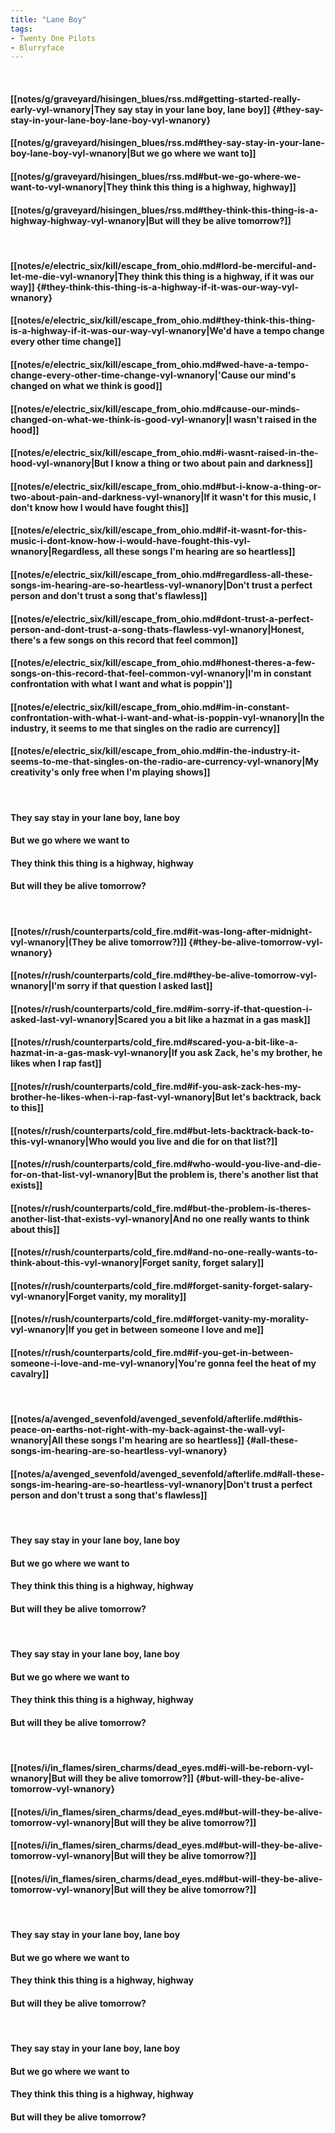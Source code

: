 ```yaml
---
title: "Lane Boy"
tags:
- Twenty One Pilots
- Blurryface
---
```

&nbsp;
#### [[notes/g/graveyard/hisingen_blues/rss.md#getting-started-really-early-vyl-wnanory|They say stay in your lane boy, lane boy]] {#they-say-stay-in-your-lane-boy-lane-boy-vyl-wnanory}
#### [[notes/g/graveyard/hisingen_blues/rss.md#they-say-stay-in-your-lane-boy-lane-boy-vyl-wnanory|But we go where we want to]]
#### [[notes/g/graveyard/hisingen_blues/rss.md#but-we-go-where-we-want-to-vyl-wnanory|They think this thing is a highway, highway]]
#### [[notes/g/graveyard/hisingen_blues/rss.md#they-think-this-thing-is-a-highway-highway-vyl-wnanory|But will they be alive tomorrow?]]
&nbsp;
#### [[notes/e/electric_six/kill/escape_from_ohio.md#lord-be-merciful-and-let-me-die-vyl-wnanory|They think this thing is a highway, if it was our way]] {#they-think-this-thing-is-a-highway-if-it-was-our-way-vyl-wnanory}
#### [[notes/e/electric_six/kill/escape_from_ohio.md#they-think-this-thing-is-a-highway-if-it-was-our-way-vyl-wnanory|We'd have a tempo change every other time change]]
#### [[notes/e/electric_six/kill/escape_from_ohio.md#wed-have-a-tempo-change-every-other-time-change-vyl-wnanory|'Cause our mind's changed on what we think is good]]
#### [[notes/e/electric_six/kill/escape_from_ohio.md#cause-our-minds-changed-on-what-we-think-is-good-vyl-wnanory|I wasn't raised in the hood]]
#### [[notes/e/electric_six/kill/escape_from_ohio.md#i-wasnt-raised-in-the-hood-vyl-wnanory|But I know a thing or two about pain and darkness]]
#### [[notes/e/electric_six/kill/escape_from_ohio.md#but-i-know-a-thing-or-two-about-pain-and-darkness-vyl-wnanory|If it wasn't for this music, I don't know how I would have fought this]]
#### [[notes/e/electric_six/kill/escape_from_ohio.md#if-it-wasnt-for-this-music-i-dont-know-how-i-would-have-fought-this-vyl-wnanory|Regardless, all these songs I'm hearing are so heartless]]
#### [[notes/e/electric_six/kill/escape_from_ohio.md#regardless-all-these-songs-im-hearing-are-so-heartless-vyl-wnanory|Don't trust a perfect person and don't trust a song that's flawless]]
#### [[notes/e/electric_six/kill/escape_from_ohio.md#dont-trust-a-perfect-person-and-dont-trust-a-song-thats-flawless-vyl-wnanory|Honest, there's a few songs on this record that feel common]]
#### [[notes/e/electric_six/kill/escape_from_ohio.md#honest-theres-a-few-songs-on-this-record-that-feel-common-vyl-wnanory|I'm in constant confrontation with what I want and what is poppin']]
#### [[notes/e/electric_six/kill/escape_from_ohio.md#im-in-constant-confrontation-with-what-i-want-and-what-is-poppin-vyl-wnanory|In the industry, it seems to me that singles on the radio are currency]]
#### [[notes/e/electric_six/kill/escape_from_ohio.md#in-the-industry-it-seems-to-me-that-singles-on-the-radio-are-currency-vyl-wnanory|My creativity's only free when I'm playing shows]]
&nbsp;
#### They say stay in your lane boy, lane boy
#### But we go where we want to
#### They think this thing is a highway, highway
#### But will they be alive tomorrow?
&nbsp;
#### [[notes/r/rush/counterparts/cold_fire.md#it-was-long-after-midnight-vyl-wnanory|(They be alive tomorrow?)]] {#they-be-alive-tomorrow-vyl-wnanory}
#### [[notes/r/rush/counterparts/cold_fire.md#they-be-alive-tomorrow-vyl-wnanory|I'm sorry if that question I asked last]]
#### [[notes/r/rush/counterparts/cold_fire.md#im-sorry-if-that-question-i-asked-last-vyl-wnanory|Scared you a bit like a hazmat in a gas mask]]
#### [[notes/r/rush/counterparts/cold_fire.md#scared-you-a-bit-like-a-hazmat-in-a-gas-mask-vyl-wnanory|If you ask Zack, he's my brother, he likes when I rap fast]]
#### [[notes/r/rush/counterparts/cold_fire.md#if-you-ask-zack-hes-my-brother-he-likes-when-i-rap-fast-vyl-wnanory|But let's backtrack, back to this]]
#### [[notes/r/rush/counterparts/cold_fire.md#but-lets-backtrack-back-to-this-vyl-wnanory|Who would you live and die for on that list?]]
#### [[notes/r/rush/counterparts/cold_fire.md#who-would-you-live-and-die-for-on-that-list-vyl-wnanory|But the problem is, there's another list that exists]]
#### [[notes/r/rush/counterparts/cold_fire.md#but-the-problem-is-theres-another-list-that-exists-vyl-wnanory|And no one really wants to think about this]]
#### [[notes/r/rush/counterparts/cold_fire.md#and-no-one-really-wants-to-think-about-this-vyl-wnanory|Forget sanity, forget salary]]
#### [[notes/r/rush/counterparts/cold_fire.md#forget-sanity-forget-salary-vyl-wnanory|Forget vanity, my morality]]
#### [[notes/r/rush/counterparts/cold_fire.md#forget-vanity-my-morality-vyl-wnanory|If you get in between someone I love and me]]
#### [[notes/r/rush/counterparts/cold_fire.md#if-you-get-in-between-someone-i-love-and-me-vyl-wnanory|You're gonna feel the heat of my cavalry]]
&nbsp;
#### [[notes/a/avenged_sevenfold/avenged_sevenfold/afterlife.md#this-peace-on-earths-not-right-with-my-back-against-the-wall-vyl-wnanory|All these songs I'm hearing are so heartless]] {#all-these-songs-im-hearing-are-so-heartless-vyl-wnanory}
#### [[notes/a/avenged_sevenfold/avenged_sevenfold/afterlife.md#all-these-songs-im-hearing-are-so-heartless-vyl-wnanory|Don't trust a perfect person and don't trust a song that's flawless]]
&nbsp;
#### They say stay in your lane boy, lane boy
#### But we go where we want to
#### They think this thing is a highway, highway
#### But will they be alive tomorrow?
&nbsp;
#### They say stay in your lane boy, lane boy
#### But we go where we want to
#### They think this thing is a highway, highway
#### But will they be alive tomorrow?
&nbsp;
#### [[notes/i/in_flames/siren_charms/dead_eyes.md#i-will-be-reborn-vyl-wnanory|But will they be alive tomorrow?]] {#but-will-they-be-alive-tomorrow-vyl-wnanory}
#### [[notes/i/in_flames/siren_charms/dead_eyes.md#but-will-they-be-alive-tomorrow-vyl-wnanory|But will they be alive tomorrow?]]
#### [[notes/i/in_flames/siren_charms/dead_eyes.md#but-will-they-be-alive-tomorrow-vyl-wnanory|But will they be alive tomorrow?]]
#### [[notes/i/in_flames/siren_charms/dead_eyes.md#but-will-they-be-alive-tomorrow-vyl-wnanory|But will they be alive tomorrow?]]
&nbsp;
#### They say stay in your lane boy, lane boy
#### But we go where we want to
#### They think this thing is a highway, highway
#### But will they be alive tomorrow?
&nbsp;
#### They say stay in your lane boy, lane boy
#### But we go where we want to
#### They think this thing is a highway, highway
#### But will they be alive tomorrow?
